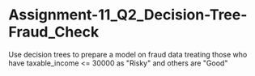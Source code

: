 # Assignment-11_Q2_Decision-Tree-Fraud_Check
Use decision trees to prepare a model on fraud data  treating those who have taxable_income &lt;= 30000 as "Risky" and others are "Good"
